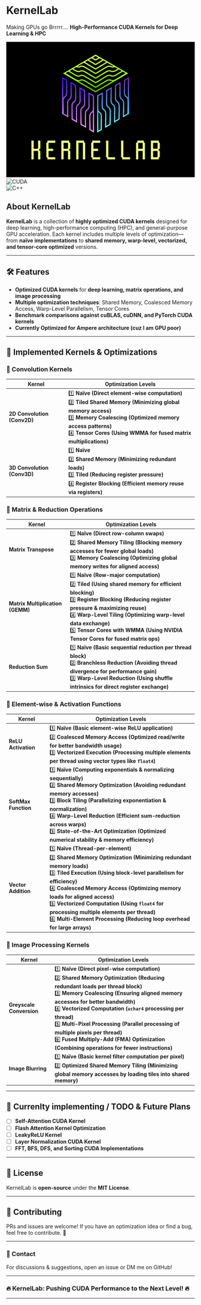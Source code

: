 
# **KernelLab**  
Making GPUs go Brrrrr....
**High-Performance CUDA Kernels for Deep Learning & HPC**  


![LOGO](https://github.com/AmanSwar/KernelLab/blob/master/logo.png)
![CUDA](https://img.shields.io/badge/CUDA-Optimized-green?style=for-the-badge&logo=nvidia)  
![C++](https://img.shields.io/badge/C%2B%2B-17%2B-blue?style=for-the-badge&logo=c%2B%2B)  

## **About KernelLab**  
**KernelLab** is a collection of **highly optimized CUDA kernels** designed for deep learning, high-performance computing (HPC), and general-purpose GPU acceleration. Each kernel includes multiple levels of optimization—from **naïve implementations** to **shared memory, warp-level, vectorized, and tensor-core optimized** versions.  

---

## **🛠️ Features**  
- **Optimized CUDA kernels** for **deep learning, matrix operations, and image processing**  
- **Multiple optimization techniques**: Shared Memory, Coalesced Memory Access, Warp-Level Parallelism, Tensor Cores  
- **Benchmark comparisons against cuBLAS, cuDNN, and PyTorch CUDA kernels**  
- **Currently Optimized for Ampere architecture (cuz I am GPU poor)**  

---

## **📌 Implemented Kernels & Optimizations**  

### **🔹 Convolution Kernels**  
| Kernel  | Optimization Levels |  
|---------|--------------------|  
| **2D Convolution (Conv2D)** | 1️⃣ **Naïve (Direct element-wise computation)** <br> 2️⃣ **Tiled Shared Memory (Minimizing global memory access)** <br> 3️⃣ **Memory Coalescing (Optimized memory access patterns)** <br> 4️⃣ **Tensor Cores (Using WMMA for fused matrix multiplications)** |  
| **3D Convolution (Conv3D)** | 1️⃣ **Naïve** <br> 2️⃣ **Shared Memory (Minimizing redundant loads)** <br> 3️⃣ **Tiled (Reducing register pressure)** <br> 4️⃣ **Register Blocking (Efficient memory reuse via registers)** |  

### **🔹 Matrix & Reduction Operations**  
| Kernel  | Optimization Levels |  
|---------|--------------------|  
| **Matrix Transpose** | 1️⃣ **Naïve (Direct row-column swaps)** <br> 2️⃣ **Shared Memory Tiling (Blocking memory accesses for fewer global loads)** <br> 3️⃣ **Memory Coalescing (Optimizing global memory writes for aligned access)** |  
| **Matrix Multiplication (GEMM)** | 1️⃣ **Naïve (Row-major computation)** <br> 2️⃣ **Tiled (Using shared memory for efficient blocking)** <br> 3️⃣ **Register Blocking (Reducing register pressure & maximizing reuse)** <br> 4️⃣ **Warp-Level Tiling (Optimizing warp-level data exchange)** <br> 5️⃣ **Tensor Cores with WMMA (Using NVIDIA Tensor Cores for fused matrix ops)** |  
| **Reduction Sum** | 1️⃣ **Naïve (Basic sequential reduction per thread block)** <br> 2️⃣ **Branchless Reduction (Avoiding thread divergence for performance gain)** <br> 3️⃣ **Warp-Level Reduction (Using shuffle intrinsics for direct register exchange)** |  

### **🔹 Element-wise & Activation Functions**  
| Kernel  | Optimization Levels |  
|---------|--------------------|  
| **ReLU Activation** | 1️⃣ **Naïve (Basic element-wise ReLU application)** <br> 2️⃣ **Coalesced Memory Access (Optimized read/write for better bandwidth usage)** <br> 3️⃣ **Vectorized Execution (Processing multiple elements per thread using vector types like `float4`)** |  
| **SoftMax Function** | 1️⃣ **Naïve (Computing exponentials & normalizing sequentially)** <br> 2️⃣ **Shared Memory Optimization (Avoiding redundant memory accesses)** <br> 3️⃣ **Block Tiling (Parallelizing exponentiation & normalization)** <br> 4️⃣ **Warp-Level Reduction (Efficient sum-reduction across warps)** <br> 5️⃣ **State-of-the-Art Optimization (Optimized numerical stability & memory efficiency)** |  
| **Vector Addition** | 1️⃣ **Naïve (Thread-per-element)** <br> 2️⃣ **Shared Memory Optimization (Minimizing redundant memory loads)** <br> 3️⃣ **Tiled Execution (Using block-level parallelism for efficiency)** <br> 4️⃣ **Coalesced Memory Access (Optimizing memory loads for aligned access)** <br> 5️⃣ **Vectorized Computation (Using `float4` for processing multiple elements per thread)** <br> 6️⃣ **Multi-Element Processing (Reducing loop overhead for large arrays)** |  

### **🔹 Image Processing Kernels**  
| Kernel  | Optimization Levels |  
|---------|--------------------|  
| **Greyscale Conversion** | 1️⃣ **Naïve (Direct pixel-wise computation)** <br> 2️⃣ **Shared Memory Optimization (Reducing redundant loads per thread block)** <br> 3️⃣ **Memory Coalescing (Ensuring aligned memory accesses for better bandwidth)** <br> 4️⃣ **Vectorized Computation (`uchar4` processing per thread)** <br> 5️⃣ **Multi-Pixel Processing (Parallel processing of multiple pixels per thread)** <br> 6️⃣ **Fused Multiply-Add (FMA) Optimization (Combining operations for fewer instructions)** |  
| **Image Blurring** | 1️⃣ **Naïve (Basic kernel filter computation per pixel)** <br> 2️⃣ **Optimized Shared Memory Tiling (Minimizing global memory accesses by loading tiles into shared memory)** |  

---

## **📝 Currenlty implementing / TODO & Future Plans**  
- [ ] **Self-Attention CUDA Kernel**  
- [ ] **Flash Attention Kernel Optimization**  
- [ ] **LeakyReLU Kernel**  
- [ ] **Layer Normalization CUDA Kernel**  
- [ ] **FFT, BFS, DFS, and Sorting CUDA Implementations**  

---

## **📜 License**  
KernelLab is **open-source** under the **MIT License**.  

---

## **🤝 Contributing**  
PRs and issues are welcome! If you have an optimization idea or find a bug, feel free to contribute. 🚀  

---

### **💬 Contact**  
For discussions & suggestions, open an issue or DM me on GitHub!  

---

### **🔥 KernelLab: Pushing CUDA Performance to the Next Level! 🔥**  

---

